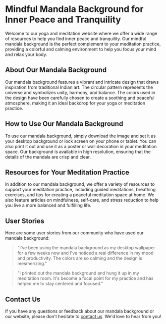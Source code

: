<!--font:Poppins-->

# Mindful Mandala Background for Inner Peace and Tranquility

Welcome to our yoga and meditation website where we offer a wide range of resources to help you find inner peace and tranquility. Our mindful mandala background is the perfect complement to your meditation practice, providing a colorful and calming environment to help you focus your mind and relax your body.

## About Our Mandala Background

Our mandala background features a vibrant and intricate design that draws inspiration from traditional Indian art. The circular pattern represents the universe and symbolizes unity, harmony, and balance. The colors used in the design have been carefully chosen to create a soothing and peaceful atmosphere, making it an ideal backdrop for your yoga or meditation practice.

## How to Use Our Mandala Background

To use our mandala background, simply download the image and set it as your desktop background or lock screen on your phone or tablet. You can also print it out and use it as a poster or wall decoration in your meditation space. Our background is available in high resolution, ensuring that the details of the mandala are crisp and clear.

## Resources for Your Meditation Practice

In addition to our mandala background, we offer a variety of resources to support your meditation practice, including guided meditations, breathing exercises, and tips for creating a peaceful meditation space at home. We also feature articles on mindfulness, self-care, and stress reduction to help you live a more balanced and fulfilling life.

## User Stories

Here are some user stories from our community who have used our mandala background:

> "I've been using the mandala background as my desktop wallpaper for a few weeks now and I've noticed a real difference in my mood and productivity. The colors are so calming and the design is mesmerizing."

> "I printed out the mandala background and hung it up in my meditation room. It's become a focal point for my practice and has helped me to stay centered and focused."

## Contact Us

If you have any questions or feedback about our mandala background or our website, please don't hesitate to [contact us](#). We'd love to hear from you!

<!--

Write me content for website with wallpaper which alt text is:

"A colorful mandala pattern for a yoga or meditation website"

The name/title of the page should not be 1:1 copy of the alt text but rather a real content of the website which is using this wallpaper.

- Use markdown format 
- Start with heading
- Heading should be short and concise
- The content should look like a real website 
- The website should not be about the wallpaper, wallpaper is just a related background
- Heading should be contain work "wallpaper" or "background"
- Include real sections like references, contact, user stories, etc. use things relevant to the page purpose.
- Feel free to use structure like headings, bullets, numbering, blockquotes, paragraphs, horizontal lines, etc.
- You can use formatting like bold or _italic_
- You can include UTF-8 emojis
- Links should be only #hash anchors (and you can refer to the document itself)
- Do not include images


---


# Mindful Mandala Wallpaper for Yoga and Meditation Backgrounds

Welcome to our yoga and meditation website where we offer a wide range of resources to help you find inner peace and tranquility. Our mindful mandala wallpaper is the perfect background for your meditation practice, providing a colorful and calming environment to help you focus your mind and relax your body.

## About Our Mandala Wallpaper

Our mandala wallpaper features a vibrant and intricate design that draws inspiration from traditional Indian art. The circular pattern represents the universe and symbolizes unity, harmony, and balance. The colors used in the design have been carefully chosen to create a soothing and peaceful atmosphere, making it an ideal backdrop for your yoga or meditation practice.

## How to Use Our Mandala Wallpaper

To use our mandala wallpaper, simply download the image and set it as your desktop background or lock screen on your phone or tablet. You can also print it out and use it as a poster or wall decoration in your meditation space. Our wallpaper is available in high resolution, ensuring that the details of the mandala are crisp and clear.

## User Stories

Here are some user stories from our community who have used our mandala wallpaper:

> "I've been using the mandala wallpaper as my desktop background for a few weeks now and I've noticed a real difference in my mood and productivity. The colors are so calming and the design is mesmerizing."

> "I printed out the mandala wallpaper and hung it up in my yoga studio. It's become a focal point for my students during their practice and has helped them to stay centered and focused."

## References

If you're interested in learning more about mandalas and their significance in yoga and meditation, here are some resources to check out:

- [The Meaning of Mandalas in Yoga and Meditation](#)
- [How to Incorporate Mandalas into Your Yoga Practice](#)
- [10 Benefits of Using Mandalas in Meditation](#)

## Contact Us

If you have any questions or feedback about our mandala wallpaper or our website, please don't hesitate to [contact us](#). We'd love to hear from you!


---


Heading should not include word "wallpaper". The website should not be about the wallpaper itself, wallpaper is just a related background, rewrite whole content.


---


# Find Inner Peace and Tranquility with Our Mindful Mandala Background

Welcome to our yoga and meditation website where we offer a wide range of resources to help you find inner peace and tranquility. Our mindful mandala background is the perfect complement to your meditation practice, providing a colorful and calming environment to help you focus your mind and relax your body.

## About Our Mandala Background

Our mandala background features a vibrant and intricate design that draws inspiration from traditional Indian art. The circular pattern represents the universe and symbolizes unity, harmony, and balance. The colors used in the design have been carefully chosen to create a soothing and peaceful atmosphere, making it an ideal backdrop for your yoga or meditation practice.

## How to Use Our Mandala Background

To use our mandala background, simply download the image and set it as your desktop background or lock screen on your phone or tablet. You can also print it out and use it as a poster or wall decoration in your meditation space. Our background is available in high resolution, ensuring that the details of the mandala are crisp and clear.

## Resources for Your Meditation Practice

In addition to our mandala background, we offer a variety of resources to support your meditation practice, including guided meditations, breathing exercises, and tips for creating a peaceful meditation space at home. We also feature articles on mindfulness, self-care, and stress reduction to help you live a more balanced and fulfilling life.

## User Stories

Here are some user stories from our community who have used our mandala background:

> "I've been using the mandala background as my desktop wallpaper for a few weeks now and I've noticed a real difference in my mood and productivity. The colors are so calming and the design is mesmerizing."

> "I printed out the mandala background and hung it up in my meditation room. It's become a focal point for my practice and has helped me to stay centered and focused."

## Contact Us

If you have any questions or feedback about our mandala background or our website, please don't hesitate to [contact us](#). We'd love to hear from you!


---


Write me a Google font which is best fitting for the website.

Pick from the list:
- Montserrat
- Poppins
- Orbitron
- Great Vibes
- IBM Plex Sans
- Alegreya
- Cabin
- Raleway
- Creepster
- Futura
- Cinzel Decorative
- Playfair Display
- Open Sans
- Exo 2
- Dancing Script
- Roboto
- Cormorant Garamond
- Lato
- Barlow Condensed
- Lobster
- Cinzel
- Inter


Write just the font name nothing else.


---


Poppins

-->
